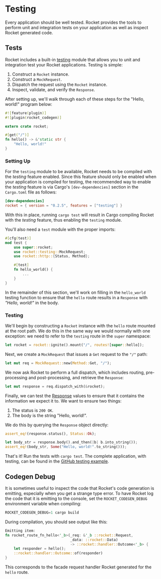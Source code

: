 # Testing

Every application should be well tested. Rocket provides the tools to perform
unit and integration tests on your application as well as inspect Rocket
generated code.

## Tests

Rocket includes a built-in [testing](https://api.rocket.rs/rocket/testing/)
module that allows you to unit and integration test your Rocket applications.
Testing is simple:

  1. Construct a `Rocket` instance.
  2. Construct a `MockRequest`.
  3. Dispatch the request using the `Rocket` instance.
  4. Inspect, validate, and verify the `Response`.

After setting up, we'll walk through each of these steps for the "Hello, world!"
program below:

```rust
#![feature(plugin)]
#![plugin(rocket_codegen)]

extern crate rocket;

#[get("/")]
fn hello() -> &'static str {
    "Hello, world!"
}
```

### Setting Up

For the `testing` module to be available, Rocket needs to be compiled with the
_testing_ feature enabled. Since this feature should only be enabled when your
application is compiled for testing, the recommended way to enable the _testing_
feature is via Cargo's `[dev-dependencies]` section in the `Cargo.toml` file as
follows:

```toml
[dev-dependencies]
rocket = { version = "0.2.5", features = ["testing"] }
```

With this in place, running `cargo test` will result in Cargo compiling Rocket
with the _testing_ feature, thus enabling the `testing` module.

You'll also need a `test` module with the proper imports:

```rust
#[cfg(test)]
mod test {
    use super::rocket;
    use rocket::testing::MockRequest;
    use rocket::http::{Status, Method};

    #[test]
    fn hello_world() {
        ...
    }
}
```

In the remainder of this section, we'll work on filling in the `hello_world`
testing function to ensure that the `hello` route results in a `Response` with
_"Hello, world!"_ in the body.

### Testing

We'll begin by constructing a `Rocket` instance with the `hello` route mounted
at the root path. We do this in the same way we would normally with one
exception: we need to refer to the `testing` route in the `super` namespace:

```rust
let rocket = rocket::ignite().mount("/", routes![super::hello]);
```

Next, we create a `MockRequest` that issues a `Get` request to the `"/"` path:

```rust
let mut req = MockRequest::new(Method::Get, "/");
```

We now ask Rocket to perform a full dispatch, which includes routing,
pre-processing and post-processing, and retrieve the `Response`:

```rust
let mut response = req.dispatch_with(&rocket);
```

Finally, we can test the
[Response](https://api.rocket.rs/rocket/struct.Response.html) values to ensure
that it contains the information we expect it to. We want to ensure two things:

  1. The status is `200 OK`.
  2. The body is the string "Hello, world!".

We do this by querying the `Response` object directly:

```rust
assert_eq!(response.status(), Status::Ok);

let body_str = response.body().and_then(|b| b.into_string());
assert_eq!(body_str, Some("Hello, world!".to_string()));
```

That's it! Run the tests with `cargo test`. The complete application, with
testing, can be found in the [GitHub testing
example](https://github.com/SergioBenitez/Rocket/tree/v0.2.5/examples/testing).

## Codegen Debug

It is sometimes useful to inspect the code that Rocket's code generation is
emitting, especially when you get a strange type error. To have Rocket log the
code that it is emitting to the console, set the `ROCKET_CODEGEN_DEBUG`
environment variable when compiling:

```rust
ROCKET_CODEGEN_DEBUG=1 cargo build
```

During compilation, you should see output like this:

```rust
Emitting item:
fn rocket_route_fn_hello<'_b>(_req: &'_b ::rocket::Request,
                              _data: ::rocket::Data)
                              -> ::rocket::handler::Outcome<'_b> {
    let responder = hello();
    ::rocket::handler::Outcome::of(responder)
}
```

This corresponds to the facade request handler Rocket generated for the `hello`
route.
